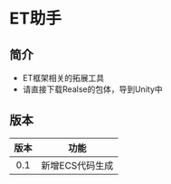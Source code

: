 # ET助手

## 简介

- ET框架相关的拓展工具 
- 请直接下载Realse的包体，导到Unity中

## 版本

| 版本 |      功能       |
| :--: | :-------------: |
| 0.1  | 新增ECS代码生成 |

